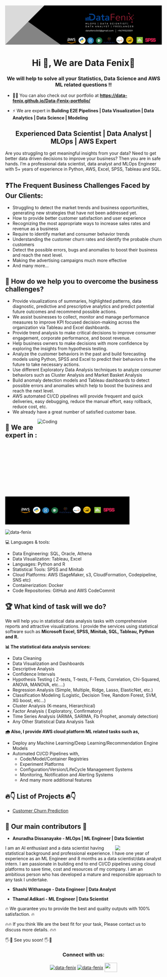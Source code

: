 [![MasterHead](https://github.com/Data-Fenix/Data-Fenix/blob/main/PNG%20format%20(2).png)](https://Data-Fenix.github.io)
<h1 align="center">Hi 👋, We are Data Fenix👋</h1>
<h3 align="center">We will help to solve all your Statistics, Data Science and AWS ML related questions !!</h3>

- 👨‍💻 You can also check out our portfolio at **https://data-fenix.github.io/Data-Fenix-portfolio/**

- ⚡ We are expert in **Building E2E Pipelines | Data Visualization | Data Analytics | Data Science | Modeling**

<h2 align="center">Experienced Data Scientist | Data Analyst | MLOps | AWS Expert</h2>

<p> Are you struggling to get meaningful insights from your data? Need to get better data driven decisions to improve your business? Then you are in safe hands. I’m a professional data scientist, data analyst and MLOps Engineer with 5+ years of experience in Python, AWS, Excel, SPSS, Tableau and SQL. 

  <h2>❓The Frequent Business Challenges Faced by Our Clients:</h2>
<ul>
  <li>Struggling to detect the market trends and business opportunities, generating new strategies that have not been addressed yet.</li>
  <li>How to provide better customer satisfaction and user experience</li>
  <li>Recognizing the most appropriate ways to increase sales rates and revenue as a business</li>
  <li>Require to identify market and consumer behavior trends</li>
  <li>Understanding the customer churn rates and identify the probable churn customers</li>
  <li>Detect the possible errors, bugs and anomalies to boost their business and reach the next level.</li>
  <li>Making the advertising campaigns much more effective</li>
  <li>And many more…
</ul></p>

<h2>🎯 How do we help you to overcome the business challenges?</h2>
<p>
  <ul>
    <li>Provide visualizations of summaries, highlighted patterns, data diagnostic, predictive and prescriptive analytics and predict potential future outcomes and recommend possible actions.</li>
<li>We assist businesses to collect, monitor and manage performance measures to improve KPI focused decision-making across the organization via Tableau and Excel dashboards.</li>
<li>Provide trend analysis to make critical decisions to improve consumer engagement, corporate performance, and boost revenue.</li>
<li>Help business owners to make decisions with more confidence by exploring the insights from hypothesis testing.</li>
<li>Analyze the customer behaviors in the past and build forecasting models using Python, SPSS and Excel to predict their behaviors in the future to take necessary actions.</li>
<li>Use different Exploratory Data Analysis techniques to analyze consumer behaviors such as Cluster Analysis and Market Basket Analysis</li>
<li>Build anomaly detection models and Tableau dashboards to detect possible errors and anomalies which help to boost the business and reach the next level.</li>
<li>AWS automated CI/CD pipelines will provide frequent and quick deliveries, easy debugging, reduce the manual effort, easy rollback, reduce cost, etc.</li>
<li>We already have a great number of satisfied customer base.</li>
</ul>
</p>

<!--<p align="left"> <img src="https://komarev.com/ghpvc/?username=Data-Fenix&label=Profile%20views&color=129e00&style=plastic" alt="Data-Fenix" /> </p>-->

<img align="right" alt="Coding" width="400" height="250" src="https://cdn.dribbble.com/users/2646423/screenshots/5507196/computer.gif">


<!--<h3 align="left">Languages and Tools:</h3>
<p align="left"> <a href="https://www.cprogramming.com/" target="_blank"> <img src="https://devicons.github.io/devicon/devicon.git/icons/c/c-original.svg" alt="c" width="40" height="40"/> </a> <a href="https://www.w3schools.com/cpp/" target="_blank"> <img src="https://devicons.github.io/devicon/devicon.git/icons/cplusplus/cplusplus-original.svg" alt="cplusplus" width="40" height="40"/> </a> <a href="https://www.w3schools.com/css/" target="_blank"> <img src="https://devicons.github.io/devicon/devicon.git/icons/css3/css3-original-wordmark.svg" alt="css3" width="40" height="40"/> </a> <a href="https://www.figma.com/" target="_blank"> <img src="https://www.vectorlogo.zone/logos/figma/figma-icon.svg" alt="figma" width="40" height="40"/> </a> <a href="https://flutter.dev" target="_blank"> <img src="https://www.vectorlogo.zone/logos/flutterio/flutterio-icon.svg" alt="flutter" width="40" height="40"/> </a> <a href="https://git-scm.com/" target="_blank"> <img src="https://www.vectorlogo.zone/logos/git-scm/git-scm-icon.svg" alt="git" width="40" height="40"/> </a> <a href="https://www.w3.org/html/" target="_blank"> <img src="https://devicons.github.io/devicon/devicon.git/icons/html5/html5-original-wordmark.svg" alt="html5" width="40" height="40"/> </a> <a href="https://www.linux.org/" target="_blank"> <img src="https://devicons.github.io/devicon/devicon.git/icons/linux/linux-original.svg" alt="linux" width="40" height="40"/> </a> <a href="https://www.photoshop.com/en" target="_blank"> <img src="https://devicons.github.io/devicon/devicon.git/icons/photoshop/photoshop-plain.svg" alt="photoshop" width="40" height="40"/> </a> <a href="https://www.python.org" target="_blank"> <img src="https://devicons.github.io/devicon/devicon.git/icons/python/python-original.svg" alt="python" width="40" height="40"/> </a> </p>
-->
<h2> 🎯 We are expert in :</h2> 
<p><img align="center" src="https://github.com/Data-Fenix/Data-Fenix/blob/main/tool%20set.png" alt="toolset" height="90" width = "400"/></p>
<p><img align="center" src="https://github-readme-stats.vercel.app/api/top-langs?username=Data-Fenix&show_icons=true&locale=en&layout=compact" alt="data-fenix" width = "400"/><//></p>

💻 Languages & tools:
- Data Engineering: SQL, Oracle, Athena
- Data Visualization: Tableau, Excel
- Languages: Python and R
- Statistical Tools: SPSS and Minitab
- Cloud Platforms: AWS (SageMaker, s3, CloudFormation, Codepipeline, SNS etc)
- Containerization: Docker
- Code Repositories: GitHub and AWS CodeCommit

<h2>🏆 What kind of task will we do?</h2>
We will help you in statistical data analysis tasks with comprehensive reports and attractive visualizations. I provide the services using statistical software such as <b> Microsoft Excel, SPSS, Minitab, SQL, Tableau, Python and R.</b>

<b> 📊 The statistical data analysis services:</b>
- Data Cleaning
- Data Visualization and Dashboards
- Descriptive Analysis
- Confidence Intervals
- Hypothesis Testing ( Z-tests, T-tests, F-Tests, Correlation, Chi-Squared, ANOVA, MANOVA, etc.…)
- Regression Analysis (Simple, Multiple, Ridge, Lasso, ElasticNet, etc.)
- Classification Modeling (Logistic, Decision Tree, Random Forest, SVM, XG boost, etc…)
- Cluster Analysis (K-means, Hierarchical)
- Factor Analysis ( Exploratory, Confirmatory)
- Time Series Analysis (ARIMA, SARIMA, Fb Prophet, anomaly detection)
- Any Other Statistical Data Analysis Task

<b>🌧 Also, I provide AWS cloud platform ML related tasks such as,</b>
<ul>
  <li> Deploy any Machine Learning/Deep Learning/Recommendation Engine Models</li>
  <li> Automated CI/CD Pipelines with,
    <ul><li>Code/Model/Container Registries</li>
      <li>Experiment Platforms</li>
      <li>Configuration/Version/LifeCycle Management Systems</li>
      <li>Monitoring, Notification and Alerting Systems</li>
      <li>And many more additional features</li></ul>
    </ul>

<!--<p>&nbsp;<img align="center" src="https://github-readme-stats.vercel.app/api?username=Data-Fenix&show_icons=true&locale=en" alt="khushboogoel01" /></p>-->

<h2 align = "left"> 🔥👇 List of Projects 🔥👇</h2>

- <a href = "https://github.com/Data-Fenix/aws-sagemaker-training-job-customer-churn-prediction"> Customer Churn Prediction </a>

<h2> 👨‍ Our main contributors 👨‍ </h2>

- **Anuradha Dissanayake - MLOps | ML Engineer | Data Scientist**
<img align="right" src="https://data-fenix.github.io/Data-Fenix-portfolio/images/anuradha.jpg" width = 150>
<p>I am an AI enthusiast and a data scientist having statistical background and professional experience. I have one year of experience as an ML Engineer and 8 months as a data scientist/data analyst intern. I am passionate in building end to end CI/CD pipelines using cloud platforms to save time, cost and resources of my company. I am an ambitious person who has developed a mature and responsible approach to any task I undertake. </p>

- **Shashi Withanage - Data Engineer | Data Analyst**

- **Thamal Adikari - ML Engineer | Data Scientist**


🔥 We guarantee you to provide the best and quality outputs with 100% satisfaction. 🔥

🔥🔥 If you think We are the best fit for your task, Please contact us to discuss more details. 🔥🔥

🖐🤝 See you soon! 🖐🤝

<h3 align="center">Connect with us:</h3>
<p align="center">
<!-- <a href="https://twitter.com/khushboogoel01" target="blank"><img align="center" src="https://cdn.jsdelivr.net/npm/simple-icons@3.0.1/icons/twitter.svg" alt="khushboogoel01" height="100" width="40" /></a> -->
<a href="https://data-fenix.github.io/Data-Fenix-portfolio/" target = "blank"><img align="center" src ="https://www.pngkey.com/png/full/19-199475_website-logo-png-website-clipart-png.png" alt="data-fenix" height="30" width="40" /></a>
<a href="https://www.linkedin.com/in/anuradha-dissanayake-a33738181/" target="blank"><img align="center" src="https://cdn.jsdelivr.net/npm/simple-icons@3.0.1/icons/linkedin.svg" alt="data-fenix" height="30" width="40" /></a>
<a href="https://www.upwork.com/freelancers/~01f67268e746c95ccc?viewMode=1" target="blank"><img align="center" src="https://www.shareicon.net/data/2017/02/24/879424_upwork_512x512.png" height="30" width="40" /></a>
</p>






